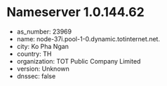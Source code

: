 # Nameserver 1.0.144.62

* as_number: 23969
* name: node-37i.pool-1-0.dynamic.totinternet.net.
* city: Ko Pha Ngan
* country: TH
* organization: TOT Public Company Limited
* version: Unknown
* dnssec: false
